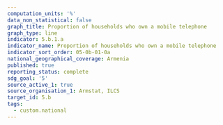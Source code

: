 ```yaml
---
computation_units: '%'
data_non_statistical: false
graph_title: Proportion of households who own a mobile telephone
graph_type: line
indicator: 5.b.1.a
indicator_name: Proportion of households who own a mobile telephone
indicator_sort_order: 05-0b-01-0a
national_geographical_coverage: Armenia
published: true
reporting_status: complete
sdg_goal: '5'
source_active_1: true
source_organisation_1: Armstat, ILCS
target_id: 5.b
tags:
  - custom.national
---
```

